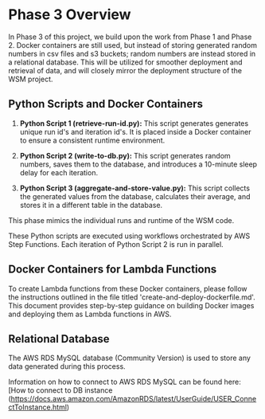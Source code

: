 # Phase 3 Overview

In Phase 3 of this project, we build upon the work from Phase 1 and Phase 2. Docker containers are still used, but instead of storing generated random numbers in csv files and s3 buckets; random numbers are instead stored in a relational database. This will be utilized for smoother deployment and retrieval of data, and will closely mirror the deployment structure of the WSM project.

## Python Scripts and Docker Containers

1. **Python Script 1 (retrieve-run-id.py):** This script generates generates unique run id's and iteration id's. It is placed inside a Docker container to ensure a consistent runtime environment.

2. **Python Script 2 (write-to-db.py):** This script generates random numbers, saves them to the database, and introduces a 10-minute sleep delay for each iteration.

3. **Python Script 3 (aggregate-and-store-value.py):** This script collects the generated values from the database, calculates their average, and stores it in a different table in the database.

This phase mimics the individual runs and runtime of the WSM code.

These Python scripts are executed using workflows orchestrated by AWS Step Functions. Each iteration of Python Script 2 is run in parallel.

## Docker Containers for Lambda Functions

To create Lambda functions from these Docker containers, please follow the instructions outlined in the file titled 'create-and-deploy-dockerfile.md'. This document provides step-by-step guidance on building Docker images and deploying them as Lambda functions in AWS.

## Relational Database

The AWS RDS MySQL database (Community Version) is used to store any data generated during this process.

Information on how to connect to AWS RDS MySQL can be found here: [How to connect to DB instance (https://docs.aws.amazon.com/AmazonRDS/latest/UserGuide/USER_ConnectToInstance.html)

